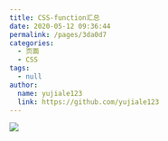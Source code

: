 ```yaml
---
title: CSS-function汇总
date: 2020-05-12 09:36:44
permalink: /pages/3da0d7
categories: 
  - 页面
  - CSS
tags: 
  - null
author: 
  name: yujiale123
  link: https://github.com/yujiale123
---
```

![](https://cdn.jsdelivr.net/gh/yujiale123/image_store/blog/20200512161232.jpg)